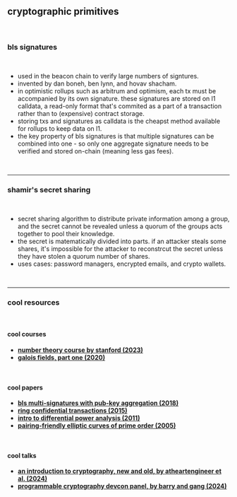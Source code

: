 ## cryptographic primitives

<br>

### bls signatures

<br>

* used in the beacon chain to verify large numbers of signtures.
* invented by dan boneh, ben lynn, and hovav shacham.
* in optimistic rollups such as arbitrum and optimism, each tx must be accompanied by its own signature. these signatures are stored on l1 calldata, a read-only format that's commited as a part of a transaction rather than to (expensive) contract storage.
* storing txs and signatures as calldata is the cheapst method available for rollups to keep data on l1.
* the key property of bls signatures is that multiple signatures can be combined into one - so only one aggregate signature needs to be verified and stored on-chain (meaning less gas fees).

<br>

----

### shamir's secret sharing

<br>

* secret sharing algorithm to distribute private information among a group, and the secret cannot be revealed unless a quorum of the groups acts together to pool their knowledge.
* the secret is matematically divided into parts. if an attacker steals some shares, it's impossible for the attacker to reconstrcut the secret unless they have stolen a quorum number of shares.
* uses cases: password managers, encrypted emails, and crypto wallets.

<br>

---

### cool resources

<br>

#### cool courses

* **[number theory course by stanford (2023)](https://crypto.stanford.edu/pbc/notes/numbertheory/)**
* **[galois fields, part one (2020)](https://www.youtube.com/watch?v=yBVqk4YM2VY)**
  
<br>

#### cool papers

* **[bls multi-signatures with pub-key aggregation (2018)](https://crypto.stanford.edu/~dabo/pubs/papers/BLSmultisig.html)**
* **[ring confidential transactions (2015)](https://eprint.iacr.org/2015/1098.pdf)**
* **[intro to differential power analysis (2011)](https://link.springer.com/content/pdf/10.1007/s13389-011-0006-y.pdf)**
* **[pairing-friendly elliptic curves of prime order (2005)](https://eprint.iacr.org/2005/133.pdf)**

<br>

#### cool talks

* **[an introduction to cryptography, new and old, by atheartengineer et al. (2024)](https://www.youtube.com/watch?v=E6u3uQGP9J4)**
* **[programmable cryptography devcon panel, by barry and gang (2024)](https://www.youtube.com/watch?v=S6ixhGBnvKc)**
